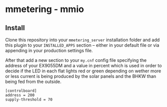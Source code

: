 # mmetering - mmio

## Install

Clone this repository into your ```mmetering_server``` installation folder and add this plugin to your ```INSTALLED_APPS``` 
section – either in your default file or via appending in your production settings file.

After that add a new section to your ```my.cnf``` config file specifying the address of your EX9055DM and a value 
in percent which is used in order to decide if the LED in each flat lights red or green depending on wether more or 
less current is being produced by the solar panels and the BHKW than being fed from the outside.

```
[controlboard]
address = 200
supply-threshold = 70
```


